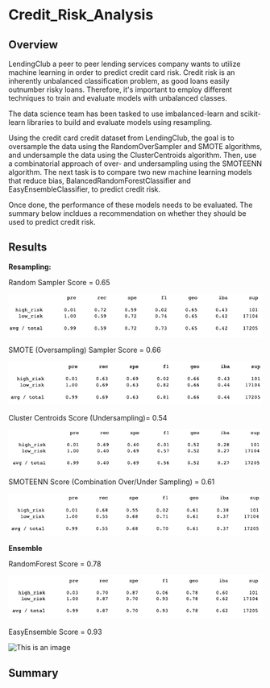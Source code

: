 # Credit_Risk_Analysis

## Overview
LendingClub a peer to peer lending services company wants to utilize machine learning in order to predict credit card risk. Credit risk is an inherently unbalanced classification problem, as good loans easily outnumber risky loans. Therefore, it's important to employ different techniques to train and evaluate models with unbalanced classes. 

The data science team has been tasked to use imbalanced-learn and scikit-learn libraries to build and evaluate models using resampling.

Using the credit card credit dataset from LendingClub, the goal is to oversample the data using the RandomOverSampler and SMOTE algorithms, and undersample the data using the ClusterCentroids algorithm. Then, use a combinatorial approach of over- and undersampling using the SMOTEENN algorithm. The next task is to compare two new machine learning models that reduce bias, BalancedRandomForestClassifier and EasyEnsembleClassifier, to predict credit risk. 

Once done, the performance of these models needs to be evaluated. The summary below incldues a recommendation on whether they should be used to predict credit risk.

## Results

**Resampling:** 

Random Sampler Score = 0.65

![This is an image](Images/random.png)

SMOTE (Oversampling) Sampler Score = 0.66

![This is an image](Images/smote.png)

Cluster Centroids Score (Undersampling)= 0.54

![This is an image](Images/cluster.png)

SMOTEENN Score (Combination Over/Under Sampling) = 0.61

![This is an image](Images/smoteenn.png)

**Ensemble**

RandomForest Score = 0.78

![This is an image](Images/randomforest.png)

EasyEnsemble Score = 0.93

![This is an image](Images/.png)

## Summary
